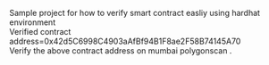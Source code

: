 Sample project for how to verify smart contract easliy using hardhat environment<br/>
Verified contract address=0x42d5C6998C4903aAfBf94B1F8ae2F58B74145A70<br/>
Verify the above contract address on mumbai polygonscan .
